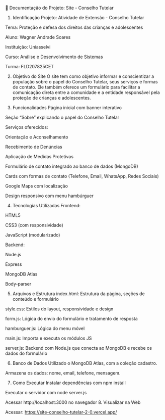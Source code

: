 🧾 Documentação do Projeto: Site - Conselho Tutelar
1. Identificação
Projeto: Atividade de Extensão - Conselho Tutelar

Tema: Proteção e defesa dos direitos das crianças e adolescentes

Aluno: Wagner Andrade Soares

Instituição: Uniasselvi

Curso: Análise e Desenvolvimento de Sistemas

Turma: FLD207825CET

2. Objetivo do Site
O site tem como objetivo informar e conscientizar a população sobre o papel do Conselho Tutelar, seus serviços e formas de contato. Ele também oferece um formulário para facilitar a comunicação direta entre a comunidade e a entidade responsável pela proteção de crianças e adolescentes.

3. Funcionalidades
Página inicial com banner interativo

Seção “Sobre” explicando o papel do Conselho Tutelar

Serviços oferecidos:

Orientação e Aconselhamento

Recebimento de Denúncias

Aplicação de Medidas Protetivas

Formulário de contato integrado ao banco de dados (MongoDB)

Cards com formas de contato (Telefone, Email, WhatsApp, Redes Sociais)

Google Maps com localização

Design responsivo com menu hambúrguer

4. Tecnologias Utilizadas
Frontend:

HTML5

CSS3 (com responsividade)

JavaScript (modularizado)

Backend:

Node.js

Express

MongoDB Atlas

Body-parser

5. Arquivos e Estrutura
index.html: Estrutura da página, seções de conteúdo e formulário

style.css: Estilos do layout, responsividade e design

form.js: Lógica do envio do formulário e tratamento de resposta

hamburguer.js: Lógica do menu móvel

main.js: Importa e executa os módulos JS

server.js: Backend com Node.js que conecta ao MongoDB e recebe os dados do formulário

6. Banco de Dados
Utilizado o MongoDB Atlas, com a coleção cadastro.

Armazena os dados: nome, email, telefone, mensagem.

7. Como Executar
Instalar dependências com npm install

Executar o servidor com node server.js

Acessar http://localhost:3000 no navegador
8. Visualizar na Web

Acessar: https://site-conselho-tutelar-2-0.vercel.app/
